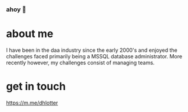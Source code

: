 ### ahoy 👋

# about me 
I have been in the daa industry since the early 2000's and enjoyed the challenges faced primarily being a MSSQL database administrator. More recently however, my challenges consist of managing teams.  

# get in touch 
https://m.me/dhlotter

<!--
**dhlotter/dhlotter** is a ✨ _special_ ✨ repository because its `README.md` (this file) appears on your GitHub profile.

Here are some ideas to get you started:

- 🔭 I’m currently working on ...
- 🌱 I’m currently learning ...
- 👯 I’m looking to collaborate on ...
- 🤔 I’m looking for help with ...
- 💬 Ask me about ...
- 📫 How to reach me: ...
- 😄 Pronouns: ...
- ⚡ Fun fact: ...
-->
